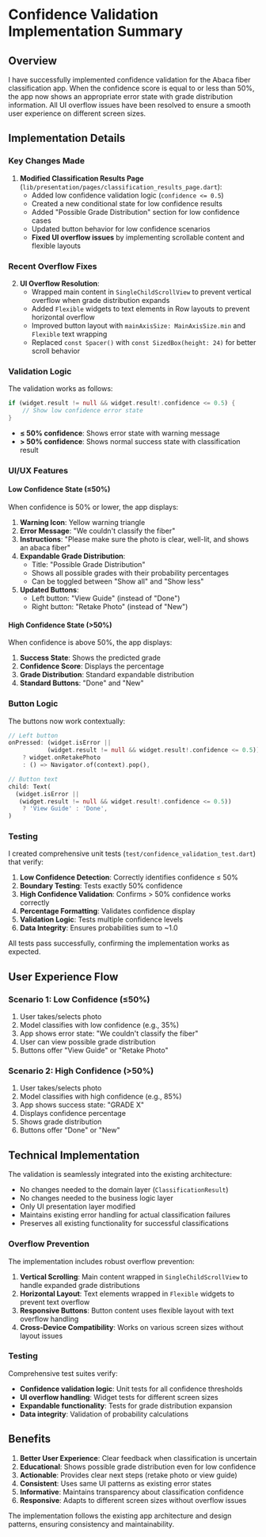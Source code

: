 # Confidence Validation Implementation Summary

## Overview

I have successfully implemented confidence validation for the Abaca fiber classification app. When the confidence score is equal to or less than 50%, the app now shows an appropriate error state with grade distribution information. All UI overflow issues have been resolved to ensure a smooth user experience on different screen sizes.

## Implementation Details

### Key Changes Made

1. **Modified Classification Results Page** (`lib/presentation/pages/classification_results_page.dart`):
   - Added low confidence validation logic (`confidence <= 0.5`)
   - Created a new conditional state for low confidence results
   - Added "Possible Grade Distribution" section for low confidence cases
   - Updated button behavior for low confidence scenarios
   - **Fixed UI overflow issues** by implementing scrollable content and flexible layouts

### Recent Overflow Fixes

2. **UI Overflow Resolution**:
   - Wrapped main content in `SingleChildScrollView` to prevent vertical overflow when grade distribution expands
   - Added `Flexible` widgets to text elements in Row layouts to prevent horizontal overflow
   - Improved button layout with `mainAxisSize: MainAxisSize.min` and `Flexible` text wrapping
   - Replaced `const Spacer()` with `const SizedBox(height: 24)` for better scroll behavior

### Validation Logic

The validation works as follows:

```dart
if (widget.result != null && widget.result!.confidence <= 0.5) {
    // Show low confidence error state
}
```

- **≤ 50% confidence**: Shows error state with warning message
- **> 50% confidence**: Shows normal success state with classification result

### UI/UX Features

#### Low Confidence State (≤50%)

When confidence is 50% or lower, the app displays:

1. **Warning Icon**: Yellow warning triangle
2. **Error Message**: "We couldn't classify the fiber"
3. **Instructions**: "Please make sure the photo is clear, well-lit, and shows an abaca fiber"
4. **Expandable Grade Distribution**:
   - Title: "Possible Grade Distribution"
   - Shows all possible grades with their probability percentages
   - Can be toggled between "Show all" and "Show less"
5. **Updated Buttons**:
   - Left button: "View Guide" (instead of "Done")
   - Right button: "Retake Photo" (instead of "New")

#### High Confidence State (>50%)

When confidence is above 50%, the app displays:

1. **Success State**: Shows the predicted grade
2. **Confidence Score**: Displays the percentage
3. **Grade Distribution**: Standard expandable distribution
4. **Standard Buttons**: "Done" and "New"

### Button Logic

The buttons now work contextually:

```dart
// Left button
onPressed: (widget.isError ||
           (widget.result != null && widget.result!.confidence <= 0.5))
    ? widget.onRetakePhoto
    : () => Navigator.of(context).pop(),

// Button text
child: Text(
  (widget.isError ||
   (widget.result != null && widget.result!.confidence <= 0.5))
    ? 'View Guide' : 'Done',
)
```

### Testing

I created comprehensive unit tests (`test/confidence_validation_test.dart`) that verify:

1. **Low Confidence Detection**: Correctly identifies confidence ≤ 50%
2. **Boundary Testing**: Tests exactly 50% confidence
3. **High Confidence Validation**: Confirms > 50% confidence works correctly
4. **Percentage Formatting**: Validates confidence display
5. **Validation Logic**: Tests multiple confidence levels
6. **Data Integrity**: Ensures probabilities sum to ~1.0

All tests pass successfully, confirming the implementation works as expected.

## User Experience Flow

### Scenario 1: Low Confidence (≤50%)

1. User takes/selects photo
2. Model classifies with low confidence (e.g., 35%)
3. App shows error state: "We couldn't classify the fiber"
4. User can view possible grade distribution
5. Buttons offer "View Guide" or "Retake Photo"

### Scenario 2: High Confidence (>50%)

1. User takes/selects photo
2. Model classifies with high confidence (e.g., 85%)
3. App shows success state: "GRADE X"
4. Displays confidence percentage
5. Shows grade distribution
6. Buttons offer "Done" or "New"

## Technical Implementation

The validation is seamlessly integrated into the existing architecture:

- No changes needed to the domain layer (`ClassificationResult`)
- No changes needed to the business logic layer
- Only UI presentation layer modified
- Maintains existing error handling for actual classification failures
- Preserves all existing functionality for successful classifications

### Overflow Prevention

The implementation includes robust overflow prevention:

1. **Vertical Scrolling**: Main content wrapped in `SingleChildScrollView` to handle expanded grade distributions
2. **Horizontal Layout**: Text elements wrapped in `Flexible` widgets to prevent text overflow
3. **Responsive Buttons**: Button content uses flexible layout with text overflow handling
4. **Cross-Device Compatibility**: Works on various screen sizes without layout issues

### Testing

Comprehensive test suites verify:

- **Confidence validation logic**: Unit tests for all confidence thresholds
- **UI overflow handling**: Widget tests for different screen sizes
- **Expandable functionality**: Tests for grade distribution expansion
- **Data integrity**: Validation of probability calculations

## Benefits

1. **Better User Experience**: Clear feedback when classification is uncertain
2. **Educational**: Shows possible grade distribution even for low confidence
3. **Actionable**: Provides clear next steps (retake photo or view guide)
4. **Consistent**: Uses same UI patterns as existing error states
5. **Informative**: Maintains transparency about classification confidence
6. **Responsive**: Adapts to different screen sizes without overflow issues

The implementation follows the existing app architecture and design patterns, ensuring consistency and maintainability.
